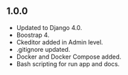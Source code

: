 
## 1.0.0
- Updated to Django 4.0.
- Boostrap 4.
- Ckeditor added in Admin level.
- .gitignore updated.
- Docker and Docker Compose added.
- Bash scripting for run app and docs.